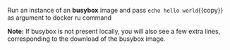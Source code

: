 Run an instance of an **busybox** image and pass `echo hello world`{{copy}} as argument to docker ru command


**Note:** If busybox is not present locally, you will also see a few extra lines, corresponding to the download of the busybox image.